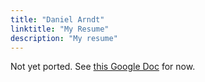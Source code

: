 ```yaml
---
title: "Daniel Arndt"
linktitle: "My Resume"
description: "My resume"
---
```


Not yet ported. See [this Google Doc](https://docs.google.com/document/d/1HIKFACMkYSXadqQOBh8IrxA6sNT2EGPlNl8gM6gkovQ/edit) for now.
